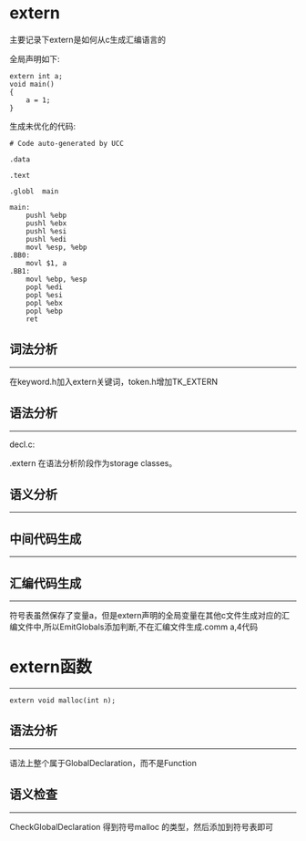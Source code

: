 # extern
主要记录下extern是如何从c生成汇编语言的

全局声明如下:

```
extern int a;
void main()
{
    a = 1;
}
```
生成未优化的代码:
```
# Code auto-generated by UCC

.data

.text

.globl	main

main:
	pushl %ebp
	pushl %ebx
	pushl %esi
	pushl %edi
	movl %esp, %ebp
.BB0:
	movl $1, a
.BB1:
	movl %ebp, %esp
	popl %edi
	popl %esi
	popl %ebx
	popl %ebp
	ret
```

## 词法分析
---
在keyword.h加入extern关键词，token.h增加TK_EXTERN

## 语法分析
---
decl.c:

.extern 在语法分析阶段作为storage classes。

## 语义分析
---

## 中间代码生成
---

## 汇编代码生成
---
符号表虽然保存了变量a，但是extern声明的全局变量在其他c文件生成对应的汇编文件中,所以EmitGlobals添加判断,不在汇编文件生成.comm a,4代码

# extern函数
---
```
extern void malloc(int n);
```
## 语法分析
---
语法上整个属于GlobalDeclaration，而不是Function

## 语义检查
---
CheckGlobalDeclaration 得到符号malloc 的类型，然后添加到符号表即可